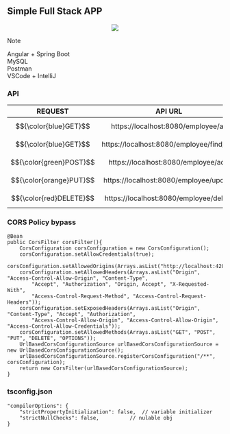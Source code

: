 ## Simple Full Stack APP  
<p align="center">
    <img src="https://skillicons.dev/icons?i=angular,spring,mysql,postman,bootstrap,vscode,idea" />
</p>  

> [!NOTE]
> Angular + Spring Boot  
> MySQL  
> Postman  
> VSCode + IntelliJ  

### API  

| REQUEST | API URL                                                      |
|  :---:  | :----------------------------------------------------------: |
| $${\color{blue}GET}$$     | https://localhost:8080/employee/all        |
| $${\color{blue}GET}$$     | https://localhost:8080/employee/find/{id}  |
| $${\color{green}POST}$$   | https://localhost:8080/employee/add        |
| $${\color{orange}PUT}$$   | https://localhost:8080/employee/update     |
| $${\color{red}DELETE}$$   | https://localhost:8080/employee/delete     |  

### CORS Policy bypass  
```
@Bean
public CorsFilter corsFilter(){
	CorsConfiguration corsConfiguration = new CorsConfiguration();
	corsConfiguration.setAllowCredentials(true);
	corsConfiguration.setAllowedOrigins(Arrays.asList("http://localhost:4200"));
	corsConfiguration.setAllowedHeaders(Arrays.asList("Origin", "Access-Control-Allow-Origin", "Content-Type",
		"Accept", "Authorization", "Origin, Accept", "X-Requested-With",
		"Access-Control-Request-Method", "Access-Control-Request-Headers"));
	corsConfiguration.setExposedHeaders(Arrays.asList("Origin", "Content-Type", "Accept", "Authorization",
		"Access-Control-Allow-Origin", "Access-Control-Allow-Origin", "Access-Control-Allow-Credentials"));
	corsConfiguration.setAllowedMethods(Arrays.asList("GET", "POST", "PUT", "DELETE", "OPTIONS"));
	UrlBasedCorsConfigurationSource urlBasedCorsConfigurationSource = new UrlBasedCorsConfigurationSource();
	urlBasedCorsConfigurationSource.registerCorsConfiguration("/**", corsConfiguration);
	return new CorsFilter(urlBasedCorsConfigurationSource);
}
```  

### tsconfig.json  
```
"compilerOptions": {
    "strictPropertyInitialization": false,	// variable initializer
    "strictNullChecks": false,			// nulable obj
}
```  


